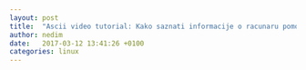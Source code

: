 ```yaml
---
layout: post
title:  "Ascii video tutorial: Kako saznati informacije o racunaru pomocu /proc VFS-a"
author: nedim
date:   2017-03-12 13:41:26 +0100
categories: linux
---
```


<script type="text/javascript" src="https://asciinema.org/a/106862.js" id="asciicast-106862" async="async"></script>
